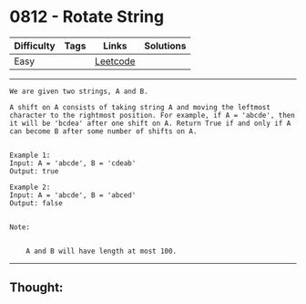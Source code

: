 # 0812 - Rotate String

Difficulty  | Tags | Links | Solutions
----------- | ---- | ----- | -----
Easy |  | [Leetcode](https://leetcode.com/problems/rotate-string/description/) |


-----------

```
We are given two strings, A and B.

A shift on A consists of taking string A and moving the leftmost character to the rightmost position. For example, if A = 'abcde', then it will be 'bcdea' after one shift on A. Return True if and only if A can become B after some number of shifts on A.


Example 1:
Input: A = 'abcde', B = 'cdeab'
Output: true

Example 2:
Input: A = 'abcde', B = 'abced'
Output: false


Note:


	A and B will have length at most 100.
```

-----------

## Thought:
